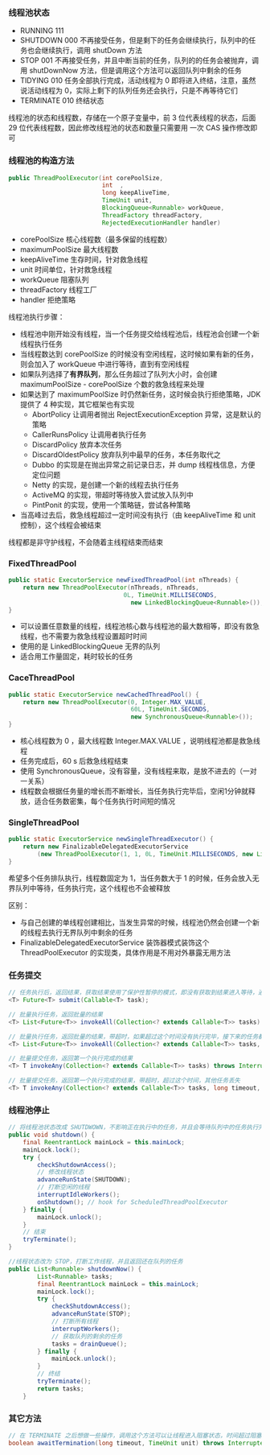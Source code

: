 

### 线程池状态

- RUNNING  111
- SHUTDOWN 000 不再接受任务，但是剩下的任务会继续执行，队列中的任务也会继续执行，调用 shutDown 方法
- STOP  001 不再接受任务，并且中断当前的任务，队列的的任务会被抛弃，调用 shutDownNow 方法，但是调用这个方法可以返回队列中剩余的任务
- TIDYING 010  任务全部执行完成，活动线程为 0 即将进入终结，注意，虽然说活动线程为 0，实际上剩下的队列任务还会执行，只是不再等待它们
- TERMINATE 010 终结状态

线程池的状态和线程数，存储在一个原子变量中，前 3 位代表线程的状态，后面 29 位代表线程数，因此修改线程池的状态和数量只需要用 一次 CAS 操作修改即可

### 线程池的构造方法

```java
public ThreadPoolExecutor(int corePoolSize,
                          int  ,
                          long keepAliveTime,
                          TimeUnit unit,
                          BlockingQueue<Runnable> workQueue,
                          ThreadFactory threadFactory,
                          RejectedExecutionHandler handler)
```

- corePoolSize 核心线程数（最多保留的线程数）
- maximumPoolSize 最大线程数
- keepAliveTime 生存时间，针对救急线程
- unit 时间单位，针对救急线程
- workQueue 阻塞队列
- threadFactory 线程工厂
- handler 拒绝策略

线程池执行步骤：

- 线程池中刚开始没有线程，当一个任务提交给线程池后，线程池会创建一个新线程执行任务
- 当线程数达到 corePoolSize 的时候没有空闲线程，这时候如果有新的任务，则会加入了 workQueue 中进行等待，直到有空闲线程
- 如果队列选择了**有界队列**，那么任务超过了队列大小时，会创建 maximumPoolSize - corePoolSize 个数的救急线程来处理
- 如果达到了 maximumPoolSize 时仍然新任务，这时候会执行拒绝策略，JDK 提供了 4 种实现，其它框架也有实现
  - AbortPolicy 让调用者抛出 RejectExecutionException 异常，这是默认的策略
  - CallerRunsPolicy 让调用者执行任务
  - DiscardPolicy 放弃本次任务
  - DiscardOldestPolicy 放弃队列中最早的任务，本任务取代之
  - Dubbo 的实现是在抛出异常之前记录日志，并 dump 线程栈信息，方便定位问题
  - Netty 的实现，是创建一个新的线程去执行任务
  - ActiveMQ 的实现，带超时等待放入尝试放入队列中
  - PintPonit 的实现，使用一个策略链，尝试各种策略
- 当高峰过去后，救急线程超过一定时间没有执行（由 keepAliveTime 和 unit 控制），这个线程会被结束



线程都是非守护线程，不会随着主线程结束而结束

### FixedThreadPool

```java
public static ExecutorService newFixedThreadPool(int nThreads) {
	return new ThreadPoolExecutor(nThreads, nThreads,
							    0L, TimeUnit.MILLISECONDS,
                                  new LinkedBlockingQueue<Runnable>());
}
```

- 可以设置任意数量的线程，线程池核心数与线程池的最大数相等，即没有救急线程，也不需要为救急线程设置超时时间
- 使用的是 LinkedBlockingQueue 无界的队列
- 适合用工作量固定，耗时较长的任务



### CaceThreadPool

```java
public static ExecutorService newCachedThreadPool() {
	return new ThreadPoolExecutor(0, Integer.MAX_VALUE,
                                  60L, TimeUnit.SECONDS,
                                  new SynchronousQueue<Runnable>());
}
```

- 核心线程数为 0 ，最大线程数 Integer.MAX.VALUE ，说明线程池都是救急线程
- 任务完成后，60 s 后救急线程结束
- 使用 SynchronousQueue，没有容量，没有线程来取，是放不进去的（一对一关系）
- 线程数会根据任务量的增长而不断增长，当任务执行完毕后，空闲1分钟就释放，适合任务数密集，每个任务执行时间短的情况



### SingleThreadPool

```java
public static ExecutorService newSingleThreadExecutor() {
	return new FinalizableDelegatedExecutorService
		(new ThreadPoolExecutor(1, 1, 0L, TimeUnit.MILLISECONDS, new LinkedBlockingQueue<Runnable>()));
}
```

希望多个任务排队执行，线程数固定为 1，当任务数大于 1 的时候，任务会放入无界队列中等待，任务执行完，这个线程也不会被释放

区别：

- 与自己创建的单线程创建相比，当发生异常的时候，线程池仍然会创建一个新的线程去执行无界队列中剩余的任务
- FinalizableDelegatedExecutorService 装饰器模式装饰这个 ThreadPoolExecutor 的实现类，具体作用是不用对外暴露无用方法

### 任务提交

```java
// 任务执行后，返回结果，获取结果使用了保护性暂停的模式，即没有获取到结果进入等待，通过 Future.get() 获取结果
<T> Future<T> submit(Callable<T> task);

// 批量执行任务，返回批量的结果
<T> List<Future<T>> invokeAll(Collection<? extends Callable<T>> tasks) throws InterruptedException;

// 批量执行任务，返回批量的结果，带超时，如果超过这个时间没有执行完毕，接下来的任务都会丢失
<T> List<Future<T>> invokeAll(Collection<? extends Callable<T>> tasks, long timeout, TimeUnit unit) throws InterruptedException;

// 批量提交任务，返回第一个执行完成的结果
<T> T invokeAny(Collection<? extends Callable<T>> tasks) throws InterruptedException, ExecutionException;

// 批量提交任务，返回第一个执行完成的结果，带超时，超过这个时间，其他任务丢失
<T> T invokeAny(Collection<? extends Callable<T>> tasks, long timeout, TimeUnit unit) throws InterruptedException, ExecutionException, TimeoutException;
```



### 线程池停止

```java
// 将线程池状态改成 SHUTDWOWN，不影响正在执行中的任务，并且会等待队列中的任务执行完毕
public void shutdown() {
	final ReentrantLock mainLock = this.mainLock;
	mainLock.lock();
	try {
        checkShutdownAccess();
        // 修改线程状态
        advanceRunState(SHUTDOWN);
        // 打断空闲的线程
        interruptIdleWorkers();
		onShutdown(); // hook for ScheduledThreadPoolExecutor
	} finally {
		mainLock.unlock();
	}
    // 结束
    tryTerminate();
}

//线程状态改为 STOP，打断工作线程，并且返回还在队列的任务
public List<Runnable> shutdownNow() {
        List<Runnable> tasks;
        final ReentrantLock mainLock = this.mainLock;
        mainLock.lock();
        try {
            checkShutdownAccess();
            advanceRunState(STOP);
            // 打断所有线程
            interruptWorkers();
            // 获取队列的剩余的任务
            tasks = drainQueue();
        } finally {
            mainLock.unlock();
        }
    	// 终结
        tryTerminate();
        return tasks;
    }
```



### 其它方法

```java
// 在 TERMINATE 之后想做一些操作，调用这个方法可以让线程进入阻塞状态，时间超过阻塞结束，或者队列的任务全部结束
boolean awaitTermination(long timeout, TimeUnit unit) throws InterruptedException;
```

